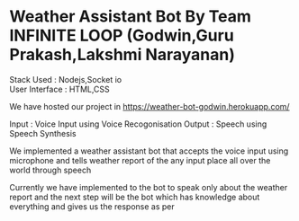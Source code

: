 # Weather Assistant Bot By Team INFINITE LOOP (Godwin,Guru Prakash,Lakshmi Narayanan)

Stack Used : Nodejs,Socket io <br>
User Interface : HTML,CSS<br>

We have hosted our project in https://weather-bot-godwin.herokuapp.com/

Input  : Voice Input using Voice Recogonisation
Output : Speech using Speech Synthesis

We implemented a weather assistant bot that accepts the voice input using microphone and tells weather report of the any input place all over the world through speech <br>

Currently we have implemented to the bot to speak only about the weather report and the next step will be the bot which has knowledge about everything and gives us the response as per

